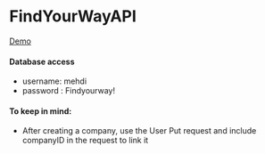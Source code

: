 # FindYourWayAPI
[Demo](https://findyourwayapi.azurewebsites.net/)


#### Database access
* username: mehdi
* password : Findyourway!




#### To keep in mind:
* After creating a company, use the User Put request and include companyID in the request to link it
